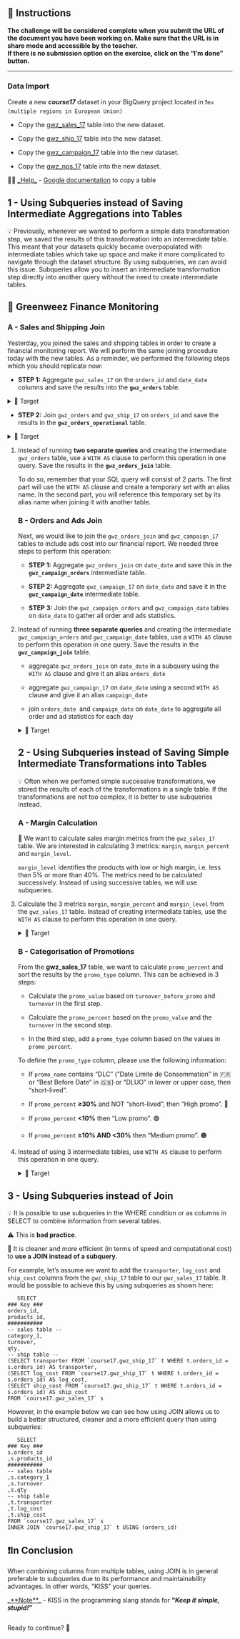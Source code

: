 <div role="tabpanel" class="tab-pane active" id="exercise-instructions">

<div id="exercice-content" class="px-5 py-3">


<h2 id="instructions">🎯&nbsp;Instructions</h2>

<p><strong>The challenge will be considered complete when you submit the URL of the document you have been working on. Make sure that the URL is in share mode and accessible by the teacher.</strong><br>
<strong>If there is no submission option on the exercise, click on the “I’m done” button.</strong></p>

<hr>

<h3 id="data-import">Data Import</h3>

<p>Create a new&nbsp;<em><strong>course17</strong></em>&nbsp;dataset in your BigQuery project located in ❗<code>eu (multiple regions in European Union)</code></p>

<ul>
<li>
<p>Copy the <a href="https://console.cloud.google.com/bigquery?project=data-analytics-bootcamp-363212&amp;ws=!1m5!1m4!4m3!1sdata-analytics-bootcamp-363212!2scourse17!3sgwz_sales_17" target="_blank">gwz_sales_17</a> table into the new dataset.</p>
</li>
<li>
<p>Copy the <a href="https://console.cloud.google.com/bigquery?project=data-analytics-bootcamp-363212&amp;ws=!1m5!1m4!4m3!1sdata-analytics-bootcamp-363212!2scourse17!3sgwz_ship_17" target="_blank">gwz_ship_17</a> table into the new dataset.</p>
</li>
<li>
<p>Copy the <a href="https://console.cloud.google.com/bigquery?project=data-analytics-bootcamp-363212&amp;ws=!1m5!1m4!4m3!1sdata-analytics-bootcamp-363212!2scourse17!3sgwz_campaign_17" target="_blank">gwz_campaign_17</a> table into the new dataset.</p>
</li>
<li>
<p>Copy the <a href="https://console.cloud.google.com/bigquery?project=data-analytics-bootcamp-363212&amp;ws=!1m5!1m4!4m3!1sdata-analytics-bootcamp-363212!2scourse17!3sgwz_nps_17" target="_blank">gwz_nps_17</a> table into the new dataset.</p>
</li>
</ul>

<p>💁🏽&nbsp;<u>_Help_</u> - <a href="https://cloud.google.com/bigquery/docs/managing-tables#copying_a_single_source_table" target="_blank">Google documentation</a> to copy a table</p>

<h2 id="1---using-subqueries-instead-of-saving-intermediate-aggregations-into-tables">1 - Using Subqueries instead of Saving Intermediate Aggregations into Tables</h2>

<p>💡&nbsp;Previously, whenever we wanted to perform a simple data transformation step, we saved the results of this transformation into an intermediate table. This meant that your datasets quickly became overpopulated with intermediate tables which take up space and make it more complicated to navigate through the dataset structure. By using subqueries, we can avoid this issue. Subqueries allow you to insert an intermediate transformation step directly into another query without the need to create intermediate tables.</p>

<h2 id="greenweez-finance-monitoring">🌱&nbsp;Greenweez Finance Monitoring</h2>

<h3 id="a---sales-and-shipping-join">A - Sales and Shipping Join</h3>

<p>Yesterday, you joined the sales and shipping tables in order to create a financial monitoring report. We will perform the same joining procedure today with the new tables. As a reminder, we performed the following steps which you should replicate now:</p>

<ul>
<li><strong>STEP 1:</strong> Aggregate <code>gwz_sales_17</code> on the <code>orders_id</code> and <code>date_date</code> columns and save the results into the <strong><code>gwz_orders</code></strong> table.</li>
</ul>

<details>
<summary>🎯 Target</summary>

<p><img src="https://wagon-public-assets.s3.eu-west-3.amazonaws.com/pfs6r9m3dxqpu0cj5mkp254ow0b0" alt=""></p>

</details>

<ul>
<li><strong>STEP 2:</strong> Join <code>gwz_orders</code> and <code>gwz_ship_17</code>  on <code>orders_id</code> and save the results in the <strong><code>gwz_orders_operational</code></strong> table.</li>
</ul>

<details>
<summary>🎯 Target</summary>

<p><img src="https://wagon-public-assets.s3.eu-west-3.amazonaws.com/03-Data-Transformation/04-Subqueries/01-Subqueries-asset-2-Untitled.png" alt=""></p>
</details>

<ol>
<li>
<p>Instead of running <strong>two separate queries</strong> and creating the intermediate <code>gwz_orders</code> table, use a <code>WITH AS</code> clause to perform this operation in one query. Save the results in the <strong><code>gwz_orders_join</code></strong> table.</p>

<p>To do so, remember that your SQL query will consist of 2 parts. The first part will use the <code>WITH AS</code> clause and create a temporary set with an alias name. In the second part, you will reference this temporary set by its alias name when joining it with another table.</p>

<h3 id="b---orders-and-ads-join">B - Orders and Ads Join</h3>

<p>Next, we would like to join the <code>gwz_orders_join</code> and <code>gwz_campaign_17</code> tables to include ads cost into our financial report. We needed three steps to perform this operation:</p>

<ul>
<li>
<p><strong>STEP 1:</strong> Aggregate <code>gwz_orders_join</code> on <code>date_date</code> and save this in the <strong><code>gwz_campaign_orders</code></strong> intermediate table.</p>
</li>
<li>
<p><strong>STEP 2:</strong> Aggregate <code>gwz_campaign_17</code> on <code>date_date</code> and save it in the <strong><code>gwz_campaign_date</code></strong> intermediate table.</p>
</li>
<li>
<p><strong>STEP 3:</strong> Join the <code>gwz_campaign_orders</code> and <code>gwz_campaign_date</code> tables on <code>date_date</code> to gather all order and ads statistics.</p>
</li>
</ul>
</li>
<li>
<p>Instead of running <strong>three separate queries</strong> and creating the intermediate <code>gwz_campaign_orders</code> and <code>gwz_campaign_date</code> tables, use a <code>WITH AS</code> clause to perform this operation in one query. Save the results in the <strong><code>gwz_campaign_join</code></strong> table.</p>

<ul>
<li>
<p>aggregate <code>gwz_orders_join</code> on <code>date_date</code> in a subquery using the <code>WITH AS</code> clause and give it an alias <code>orders_date</code></p>
</li>
<li>
<p>aggregate <code>gwz_campaign_17</code> on <code>date_date</code> using a second <code>WITH AS</code> clause and give it an alias <code>campaign_date</code></p>
</li>
<li>
<p>join&nbsp;<code>orders_date&nbsp;</code>and <code>campaign_date</code> on <code>date_date</code> to aggregate all order and ad statistics for each day</p>
</li>
</ul>

<details>
<summary>🎯 Target</summary>

<p><img src="https://wagon-public-assets.s3.eu-west-3.amazonaws.com/03-Data-Transformation/04-Subqueries/01-Subqueries-asset-3-Untitled.png" alt=""></p>
</details>

<h2 id="2---using-subqueries-instead-of-saving-simple-intermediate-transformations-into-tables">2 - Using Subqueries instead of Saving Simple Intermediate Transformations into Tables</h2>

<p>💡&nbsp;Often when we perfomed simple successive transformations, we stored the results of each of the transformations in a single table. If the transformations are not too complex, it is better to use subqueries instead.</p>

<h3 id="a---margin-calculation">A - Margin Calculation</h3>

<p>📑&nbsp;We want to calculate sales margin metrics from the <code>gwz_sales_17</code> table. We are interested in calculating 3 metrics: <code>margin</code>, <code>margin_percent</code> and <code>margin_level</code>.</p>

<p><code>margin_level</code> identifies the products with low or high margin, i.e. less than 5% or more than 40%. The metrics need to be calculated successively. Instead of using successive tables, we will use subqueries.</p>
</li>
<li>
<p>Calculate the 3 metrics <code>margin</code>, <code>margin_percent</code> and <code>margin_level</code> from the <code>gwz_sales_17</code> table. Instead of creating intermediate tables, use the <code>WITH AS</code> clause to perform this operation in one query.</p>

<details>
<summary>🎯 Target</summary>

<p><img src="https://wagon-public-assets.s3.eu-west-3.amazonaws.com/03-Data-Transformation/04-Subqueries/01-Subqueries-asset-4-Untitled.png" alt=""></p>
</details>

<h3 id="b---categorisation-of-promotions">B - Categorisation of Promotions</h3>

<p>From the <strong>gwz_sales_17</strong> table, we want to calculate <code>promo_percent</code> and sort the results by the <code>promo_type</code> column. This can be achieved in 3 steps:</p>

<ul>
<li>
<p>Calculate the <code>promo_value</code> based on <code>turnover_before_promo</code> and <code>turnover</code> in the first step.</p>
</li>
<li>
<p>Calculate the <code>promo_percent</code> based on the <code>promo_value</code> and the <code>turnover</code> in the second step.</p>
</li>
<li>
<p>In the third step, add a <code>promo_type</code> column based on the values in <code>promo_percent</code>.</p>
</li>
</ul>

<p>To define the <code>promo_type</code> column, please use the following information:</p>

<ul>
<li>
<p>If <code>promo_name</code> contains “DLC” (”Date Limite de Consommation” in 🇫🇷 or “Best Before Date” in 🇬🇧) or “DLUO” in lower or upper case, then “short-lived”.</p>
</li>
<li>
<p>If <code>promo_percent</code> <strong>≥30%</strong> and NOT “short-lived”, then “High promo”. 🔴</p>
</li>
<li>
<p>If <code>promo_percent</code> <strong>&lt;10%</strong> then “Low promo”. 🟢</p>
</li>
<li>
<p>If <code>promo_percent</code> <strong>≥10% AND &lt;30%</strong> then “Medium promo”. 🟠</p>
</li>
</ul>
</li>
<li>
<p>Instead of using 3 intermediate tables, use <code>WITH AS</code> clause to perform this operation in one query.</p>

<details>
<summary>🎯 Target</summary>

<p><img src="https://wagon-public-assets.s3.eu-west-3.amazonaws.com/03-Data-Transformation/04-Subqueries/01-Subqueries-asset-5-Untitled.png" alt=""></p>
</details>
</li>
</ol>

<h2 id="3---using-subqueries-instead-of-join">3 - Using Subqueries instead of Join</h2>

<p>💡&nbsp;It is possible to use subqueries in the WHERE condition or as columns in SELECT to combine information from several tables.</p>

<p>⚠️&nbsp;This is <strong>bad practice</strong>.</p>

<p>🧹&nbsp;It is cleaner and more efficient (in terms of speed and computational cost) to <strong>use a JOIN instead of a subquery</strong>.</p>

<p>For example, let’s assume we want to add the <code>transporter</code>, <code>log_cost</code> and <code>ship_cost</code> columns from the <code>gwz_ship_17</code> table to our <code>gwz_sales_17</code> table. It would be possible to achieve this by using subqueries as shown here:</p>

<div class="language-sql highlighter-rouge"><div class="highlight github"><pre class="highlight github"><code>   <span class="k">SELECT</span>
<span class="o">###</span> <span class="k">Key</span> <span class="o">###</span>
<span class="n">orders_id</span><span class="p">,</span>
<span class="n">products_id</span><span class="p">,</span>
<span class="o">###########</span>
<span class="c1">-- sales table --</span>
<span class="n">category_1</span><span class="p">,</span>
<span class="n">turnover</span><span class="p">,</span>
<span class="n">qty</span><span class="p">,</span>
<span class="c1">-- ship table --</span>
<span class="p">(</span><span class="k">SELECT</span> <span class="n">transporter</span> <span class="k">FROM</span> <span class="nv">`course17.gwz_ship_17`</span> <span class="n">t</span> <span class="k">WHERE</span> <span class="n">t</span><span class="p">.</span><span class="n">orders_id</span> <span class="o">=</span> <span class="n">s</span><span class="p">.</span><span class="n">orders_id</span><span class="p">)</span> <span class="k">AS</span> <span class="n">transporter</span><span class="p">,</span>
<span class="p">(</span><span class="k">SELECT</span> <span class="n">log_cost</span> <span class="k">FROM</span> <span class="nv">`course17.gwz_ship_17`</span> <span class="n">t</span> <span class="k">WHERE</span> <span class="n">t</span><span class="p">.</span><span class="n">orders_id</span> <span class="o">=</span> <span class="n">s</span><span class="p">.</span><span class="n">orders_id</span><span class="p">)</span> <span class="k">AS</span> <span class="n">log_cost</span><span class="p">,</span>
<span class="p">(</span><span class="k">SELECT</span> <span class="n">ship_cost</span> <span class="k">FROM</span> <span class="nv">`course17.gwz_ship_17`</span> <span class="n">t</span> <span class="k">WHERE</span> <span class="n">t</span><span class="p">.</span><span class="n">orders_id</span> <span class="o">=</span> <span class="n">s</span><span class="p">.</span><span class="n">orders_id</span><span class="p">)</span> <span class="k">AS</span> <span class="n">ship_cost</span>
<span class="k">FROM</span> <span class="nv">`course17.gwz_sales_17`</span> <span class="n">s</span>
</code></pre></div></div>
<p>However, in the example below we can see how using JOIN allows us to build a better structured, cleaner and a more efficient query than using subqueries:</p>

<div class="language-sql highlighter-rouge"><div class="highlight github"><pre class="highlight github"><code>   <span class="k">SELECT</span>
<span class="o">###</span> <span class="k">Key</span> <span class="o">###</span>
<span class="n">s</span><span class="p">.</span><span class="n">orders_id</span>
<span class="p">,</span><span class="n">s</span><span class="p">.</span><span class="n">products_id</span>
<span class="o">###########</span>
<span class="c1">-- sales table</span>
<span class="p">,</span><span class="n">s</span><span class="p">.</span><span class="n">category_1</span>
<span class="p">,</span><span class="n">s</span><span class="p">.</span><span class="n">turnover</span>
<span class="p">,</span><span class="n">s</span><span class="p">.</span><span class="n">qty</span>
<span class="c1">-- ship table</span>
<span class="p">,</span><span class="n">t</span><span class="p">.</span><span class="n">transporter</span>
<span class="p">,</span><span class="n">t</span><span class="p">.</span><span class="n">log_cost</span>
<span class="p">,</span><span class="n">t</span><span class="p">.</span><span class="n">ship_cost</span>
<span class="k">FROM</span> <span class="nv">`course17.gwz_sales_17`</span> <span class="n">s</span>
<span class="k">INNER</span> <span class="k">JOIN</span> <span class="nv">`course17.gwz_ship_17`</span> <span class="n">t</span> <span class="k">USING</span> <span class="p">(</span><span class="n">orders_id</span><span class="p">)</span>
</code></pre></div></div>

<h2 id="️in-conclusion">❗️In Conclusion</h2>

<p>When combining columns from multiple tables, using JOIN is in general preferable to subqueries due to its performance and maintainability advantages. In other words, “KISS” your queries.</p>

<p><u>_**Note**_</u> - KISS in the programming slang stands for <strong>“</strong><em><strong>Keep it simple, stupid!</strong></em><strong>”</strong></p>

<p><img src="https://wagon-public-assets.s3.eu-west-3.amazonaws.com/03-Data-Transformation/04-Subqueries/01-Subqueries-asset-6-Untitled.png" alt=""></p>

<p>Ready to continue? 🧠</p>


</div>
</div>